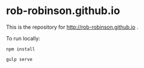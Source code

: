 # rob-robinson.github.io
This is the repository for <http://rob-robinson.github.io> .

To run locally:

`npm install`

`gulp serve`

